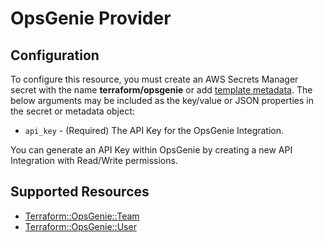 # OpsGenie Provider

## Configuration

To configure this resource, you must create an AWS Secrets Manager secret with the name **terraform/opsgenie** or add [template metadata](https://github.com/iann0036/tf-cfn-provider/blob/master/examples/metadata.yaml). The below arguments may be included as the key/value or JSON properties in the secret or metadata object:

* `api_key` - (Required) The API Key for the OpsGenie Integration.

You can generate an API Key within OpsGenie by creating a new API Integration with Read/Write permissions.


## Supported Resources

* [Terraform::OpsGenie::Team](Team.md)
* [Terraform::OpsGenie::User](User.md)